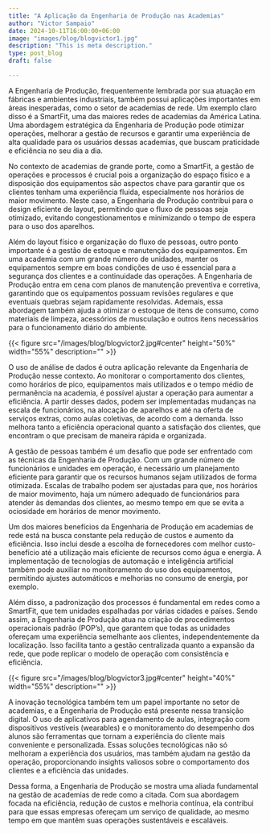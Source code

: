 ```yaml
---
title: "A Aplicação da Engenharia de Produção nas Academias"
author: "Victor Sampaio"
date: 2024-10-11T16:00:00+06:00
image: "images/blog/blogvictor1.jpg"
description: "This is meta description."
type: post_blog
draft: false

---
```


A Engenharia de Produção, frequentemente lembrada por sua atuação em fábricas e ambientes industriais, também possui aplicações importantes em áreas inesperadas, como o setor de academias de rede. Um exemplo claro disso é a SmartFit, uma das maiores redes de academias da América Latina. Uma abordagem estratégica da Engenharia de Produção pode otimizar operações, melhorar a gestão de recursos e garantir uma experiência de alta qualidade para os usuários dessas academias, que buscam praticidade e eficiência no seu dia a dia.

No contexto de academias de grande porte, como a SmartFit, a gestão de operações e processos é crucial pois a organização do espaço físico e a disposição dos equipamentos são aspectos chave para garantir que os clientes tenham uma experiência fluida, especialmente nos horários de maior movimento. Neste caso, a Engenharia de Produção contribui para o design eficiente de layout, permitindo que o fluxo de pessoas seja otimizado, evitando congestionamentos e minimizando o tempo de espera para o uso dos aparelhos.

Além do layout físico e organização do fluxo de pessoas, outro ponto importante é a gestão de estoque e manutenção dos equipamentos. Em uma academia com um grande número de unidades, manter os equipamentos sempre em boas condições de uso é essencial para a segurança dos clientes e a continuidade das operações. A Engenharia de Produção entra em cena com planos de manutenção preventiva e corretiva, garantindo que os equipamentos possuam revisões regulares e que eventuais quebras sejam rapidamente resolvidas. Ademais, essa abordagem também ajuda a otimizar o estoque de itens de consumo, como materiais de limpeza, acessórios de musculação e outros itens necessários para o funcionamento diário do ambiente.


{{< figure src="/images/blog/blogvictor2.jpg#center" height="50%" width="55%" description="" >}}


O uso de análise de dados é outra aplicação relevante da Engenharia de Produção nesse contexto. Ao monitorar o comportamento dos clientes, como horários de pico, equipamentos mais utilizados e o tempo médio de permanência na academia, é possível ajustar a operação para aumentar a eficiência. A partir desses dados, podem ser implementadas mudanças na escala de funcionários, na alocação de aparelhos e até na oferta de serviços extras, como aulas coletivas, de acordo com a demanda. Isso melhora tanto a eficiência operacional quanto a satisfação dos clientes, que encontram o que precisam de maneira rápida e organizada.

A gestão de pessoas também é um desafio que pode ser enfrentado com as técnicas da Engenharia de Produção. Com um grande número de funcionários e unidades em operação, é necessário um planejamento eficiente para garantir que os recursos humanos sejam utilizados de forma otimizada. Escalas de trabalho podem ser ajustadas para que, nos horários de maior movimento, haja um número adequado de funcionários para atender às demandas dos clientes, ao mesmo tempo em que se evita a ociosidade em horários de menor movimento.

Um dos maiores benefícios da Engenharia de Produção em academias de rede está na busca constante pela redução de custos e aumento da eficiência. Isso inclui desde a escolha de fornecedores com melhor custo-benefício até a utilização mais eficiente de recursos como água e energia. A implementação de tecnologias de automação e inteligência artificial também pode auxiliar no monitoramento do uso dos equipamentos, permitindo ajustes automáticos e melhorias no consumo de energia, por exemplo.

Além disso, a padronização dos processos é fundamental em redes como a SmartFit, que tem unidades espalhadas por várias cidades e países. Sendo assim, a Engenharia de Produção atua na criação de procedimentos operacionais padrão (POP’s), que garantem que todas as unidades ofereçam uma experiência semelhante aos clientes, independentemente da localização. Isso facilita tanto a gestão centralizada quanto a expansão da rede, que pode replicar o modelo de operação com consistência e eficiência.


{{< figure src="/images/blog/blogvictor3.jpg#center" height="40%" width="55%" description="" >}}


A inovação tecnológica também tem um papel importante no setor de academias, e a Engenharia de Produção está presente nessa transição digital. O uso de aplicativos para agendamento de aulas, integração com dispositivos vestíveis (wearables) e o monitoramento do desempenho dos alunos são ferramentas que tornam a experiência do cliente mais conveniente e personalizada. Essas soluções tecnológicas não só melhoram a experiência dos usuários, mas também ajudam na gestão da operação, proporcionando insights valiosos sobre o comportamento dos clientes e a eficiência das unidades.

Dessa forma, a Engenharia de Produção se mostra uma aliada fundamental na gestão de academias de rede como a citada. Com sua abordagem focada na eficiência, redução de custos e melhoria contínua, ela contribui para que essas empresas ofereçam um serviço de qualidade, ao mesmo tempo em que mantêm suas operações sustentáveis e escaláveis.



